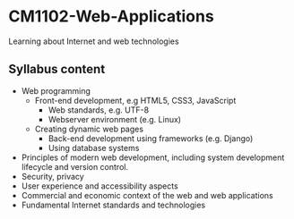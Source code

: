 # CM1102-Web-Applications
Learning about Internet and web technologies

## Syllabus content
- Web programming
  - Front-end development, e.g HTML5, CSS3, JavaScript
    - Web standards, e.g. UTF-8
    - Webserver environment (e.g. Linux)
  - Creating dynamic web pages
    - Back-end development using frameworks (e.g. Django)
    - Using database systems
- Principles of modern web development, including system development lifecycle and version control.  
- Security, privacy
- User experience and accessibility aspects
- Commercial and economic context of the web and web applications
- Fundamental Internet standards and technologies
 
